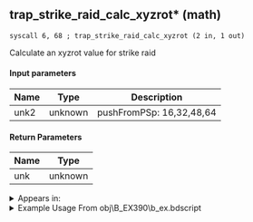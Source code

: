 ## trap_strike_raid_calc_xyzrot* (math)

`syscall 6, 68 ; trap_strike_raid_calc_xyzrot (2 in, 1 out)`

Calculate an xyzrot value for strike raid

#### Input parameters
| Name | Type | Description
|------|------|------------
| unk2   | unknown   | pushFromPSp: 16,32,48,64


#### Return Parameters
| Name | Type
|------|-----
| unk   | unknown   


<details>
	<summary>Appears in:</summary>
| filename | Entity (obj)
|----------|-------------
| obj\B_EX390\b_ex.bdscript       | ((B) Hooded Roxas)          
| obj\P_EX100_KH1F\limi.bdscript       | ((P) Sora (Limit))          
| obj\P_EX100_NM_KH1F\limi.bdscript       | ((P) Sora (NM) (Limit))          
| obj\P_EX100_TR_KH1F\limi.bdscript       | ((P) Sora (TR) (Limit))          
| obj\P_EX100_WI_KH1F\limi.bdscript       | ((P) Sora (WI) (Limit))          
| obj\P_EX100_XM_KH1F\limi.bdscript       | ((P) Sora (XM) (Limit))          

</details>

<details>
	<summary>Example Usage From obj\B_EX390\b_ex.bdscript</summary>
```
L38553:
 pushFromFSp 0
 pushFromPSpVal 32
 gosub32 32, L36495
 pushFromPSp 48
 pushFromPSp 16
 syscall 6, 68 ; trap_strike_raid_calc_xyzrot (2 in, 1 out)
 memcpyToSp 16, 112
 pushFromPSp 112
 memcpyToSp 16, 32
 pushFromFSp 0
 pushFromPSp 32
 syscall 8, 2 ; trap_obj_set_xyzrot (2 in, 0 out)
 halt 
 pushFromFSp 84
 pushImmf 0.001745
 syscall 0, 3 ; trap_frametime (0 in, 1 out)
 mulf 
 pushImmf 0.087266
 gosub32 32, L6899
 popToSp 84
 pushFromPSp 92
 gosub32 32, L7164
 drop 
 jmp L38420
```
</details>

